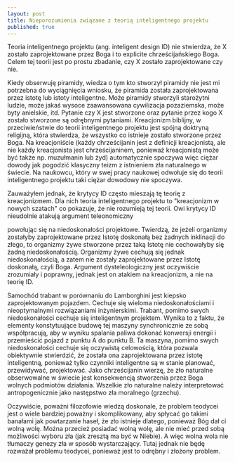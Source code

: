 ```yaml
---
layout: post
title: Nieporozumienia związane z teorią inteligentnego projektu
published: true
---
```



Teoria inteligentnego projektu (ang. inteligent design ID) nie stwierdza, że X zostało zaprojektowane przez Boga i to explicite chrześcijańskiego Boga. Celem tej teorii jest po prostu zbadanie, czy X zostało zaprojektowane czy nie.

Kiedy obserwuję piramidy, wiedza o tym kto stworzył piramidy nie jest mi potrzebna do wyciągnięcia wniosku, że piramida została zaprojektowana przez istotę lub istoty inteligentne. Może piramidy stworzyli starożytni ludzie, może jakaś wysoce zaawansowana cywilizacja pozaziemska, może byty anielskie, itd. Pytanie czy X jest stworzone oraz pytanie przez kogo X zostało stworzone są odrębnymi pytaniami.
Kreacjonizm biblijny, w przeciwieństwie do teorii inteligentnego projektu jest spójną doktryną religijną, która stwierdza, że wszystko co istnieje zostało stworzone przez Boga. Na kreacjoniście (każdy chrześcijanin jest z definicji kreacjonistą, ale nie każdy kreacjonista jest chrześcijaninem, ponieważ kreacjonistą może być także np. muzułmanin lub żyd) automatycznie spoczywa więc ciężar dowody jak pogodzić klasyczny teizm z istnieniem zła naturalnego w świecie. Na naukowcu, który w swej pracy naukowej odwołuje się do teorii inteligentnego projektu taki ciężar dowodowy nie spoczywa.

Zauważyłem jednak, że krytycy ID często mieszają tę teorię z kreacjonizmem. Dla nich teoria inteligentnego projektu to "kreacjonizm w nowych szatach" co pokazuje, że nie rozumieją tej teorii. Owi krytycy ID nieudolnie atakują argument teleonomiczny

powołując się na niedoskonałości projektowe. Twierdzą, że jeżeli organizmy zostałyby zaprojektowane przez Istotę doskonałą bez żadnych inklinacji do złego, to organizmy żywe stworzone przez taką Istotę nie cechowałyby się żadną niedoskonałością. Organizmy żywe cechują się jednak niedoskonałością, a zatem nie zostały zaprojektowane przez Istotę doskonałą, czyli Boga. 
Argument dysteleologiczny jest oczywiście zrozumiały i poprawny, jednak jest on atakiem na kreacjonizm, a nie na teorię ID.

Samochód trabant w porównaniu do Lamborghini jest kiepsko zaprojektowanym pojazdem. Cechuje się wieloma niedoskonałościami i nieoptymalnymi rozwiązaniami inżynierskimi. Trabant, pomimo swych niedoskonałości cechuje się inteligentnym projektem. Wynika to z faktu, że elementy konstytuujące budowę tej maszyny synchronicznie ze sobą współpracują, aby w wyniku spalania paliwa dokonać konwersji energii i przemieścić pojazd z punktu A do punktu B. Ta maszyna, pomimo swych niedoskonałości cechuje się oczywistą celowością, która pozwala obiektywnie stwierdzić, że została ona zaprojektowana przez istotę inteligentną, ponieważ tylko czynniki inteligentne są w stanie planować, przewidywać, projektować.
Jako chrześcijanin wierzę, że zło naturalne obserwowalne w świecie jest konsekwencją stworzenia przez Boga wolnych podmiotów działania. Wszelkie zło naturalne należy interpretować antropogenicznie jako następstwo zła moralnego (grzechu). 

Oczywiście, poważni filozofowie wiedzą doskonale, że problem teodycei jest o wiele bardziej poważny i skomplikowany, aby spłycać go takimi banałami jak powtarzanie haseł, że zło istnieje dlatego, ponieważ Bóg dał ci wolną wolę. Można przecież posiadać wolną wolę, ale nie mieć przed sobą możliwości wyboru zła (jak zresztą ma być w Niebie). A więc wolna wola nie tłumaczy genezy zła w sposób wystarczający. Tutaj jednak nie będę rozważał problemu teodycei, ponieważ jest to odrębny i złożony problem.
